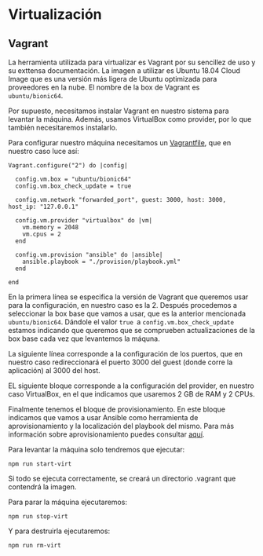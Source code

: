 # Virtualización

## Vagrant

La herramienta utilizada para virtualizar es Vagrant por su sencillez de uso y su exttensa documentación. La imagen a utilizar es Ubuntu 18.04 Cloud Image que es una versión más ligera de Ubuntu optimizada para proveedores en la nube. El nombre de la box de Vagrant es `ubuntu/bionic64`.

Por supuesto, necesitamos instalar Vagrant en nuestro sistema para levantar la máquina. Además, usamos VirtualBox como provider, por lo que también necesitaremos instalarlo.

Para configurar nuestro máquina necesitamos un [Vagrantfile](https://github.com/raulsf6/Proyecto-IV/blob/master/Vagrantfile), que en nuestro caso luce así:

```
Vagrant.configure("2") do |config|

  config.vm.box = "ubuntu/bionic64"
  config.vm.box_check_update = true

  config.vm.network "forwarded_port", guest: 3000, host: 3000, host_ip: "127.0.0.1"

  config.vm.provider "virtualbox" do |vm|
    vm.memory = 2048
    vm.cpus = 2
  end

  config.vm.provision "ansible" do |ansible|
    ansible.playbook = "./provision/playbook.yml"
  end

end
```

En la primera línea se especifica la versión de Vagrant que queremos usar para la configuración, en nuestro caso es la 2. Después procedemos a seleccionar la box base que vamos a usar, que es la anterior mencionada `ubuntu/bionic64`. Dándole el valor `true `a `config.vm.box_check_update` estamos indicando que queremos que se comprueben actualizaciones de la box base cada vez que levantemos la máquna.

La siguiente línea corresponde a la configuración de los puertos, que en nuestro caso redireccionará el puerto 3000 del guest (donde corre la aplicación) al 3000 del host. 

EL siguiente bloque corresponde a la configuración del provider, en nuestro caso VirtualBox, en el que indicamos que usaremos 2 GB de RAM y 2 CPUs.

Finalmente tenemos el bloque de provisionamiento. En este bloque indicamos que vamos a usar Ansible como herramienta de aprovisionamiento y la localización del playbook del mismo. Para más información sobre aprovisionamiento puedes consultar [aquí](https://github.com/raulsf6/Proyecto-IV/blob/master/docs/provisioning.md).

Para levantar la máquina solo tendremos que ejecutar:

`npm run start-virt`

Si todo se ejecuta correctamente, se creará un directorio .vagrant que contendrá la imagen.

Para parar la máquina ejecutaremos:

`npm run stop-virt`

Y para destruirla ejecutaremos:

`npm run rm-virt`
